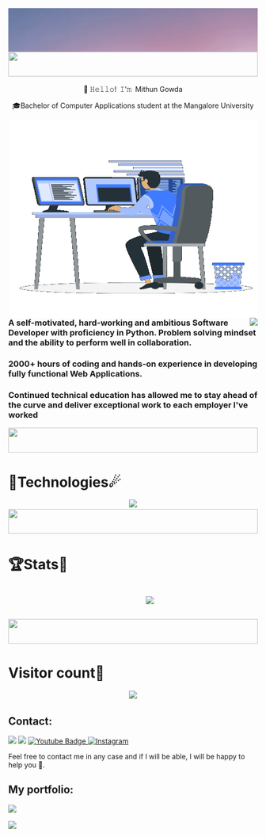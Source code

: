 <div style="display: flex; justify-content: center;">
        <img align="center" src="./Assets/Welcome.gif" />
</div>

<img width="100%" height="50" src="https://i.imgur.com/dBaSKWF.gif" /> 

<p align="center"> 👋 𝙷𝚎𝚕𝚕𝚘! 𝙸'𝚖 Mithun Gowda</p>
<p align="center">🎓Bachelor of Computer Applications student at the Mangalore University</p>


<p>
        <img align="right" style="width:500px; height:400px;" 
        src="./Assets/Right_Side.gif" />
        <img align="right"
        src="https://readme-typing-svg.herokuapp.com/?lines=Sincere%20and%20%20Reliable%20Full-Stack%20Web%20Developer;1+%2B%20years%20of%20hands-on%20experience;&center=true&width=500&height=45" />
        <h3 align="left">    A   self-motivated, hard-working and ambitious Software Developer with proficiency in Python.
        Problem solving mindset and the ability to perform well in collaboration.</h3>
        <h3 align="left"> 2000+ hours of coding and hands-on experience in developing fully functional Web Applications.</h3>
        <h3 align="left">Continued technical education has allowed me to stay ahead of the curve and deliver exceptional work to each employer I've worked</h3>
        <img width="100%" height="50" src="https://i.imgur.com/dBaSKWF.gif" />
</p>

<p>
        <h1>🌠Technologies☄</h1>
        <div align="center">
            <img src="https://skillicons.dev/icons?i=python,mongodb,css,html,django,fastapi,mysql,firebase,postman,docker,kubernetes,jenkins,windows,android,ios,VMware,linux,gitlab,git,github,aws,azure,redhat&perline=13"/>
        </div>
        <img width="100%" height="50" src="https://i.imgur.com/dBaSKWF.gif" />
</p>

<h1>🏆Stats🏅</h1>
<pre align="center">   
        <img align="center" width="47%" src="https://github-readme-stats.vercel.app/api/top-langs/?username=Mithun-Gowda&layout=compact" /><br>
</pre>

<img width="100%" height="50" src="https://i.imgur.com/dBaSKWF.gif" />

<h1>Visitor count🔢</h1>
<div align="center">
 <img src="https://profile-counter.glitch.me/mithun-gowda/count.svg" />
</div>


<h2>Contact:</h2>

[<img src="https://img.shields.io/badge/Gmail-D14836?style=for-the-badge&logo=gmail&logoColor=white">](mailto:mithunakkadka@gmail.com)
[<img src="https://img.shields.io/badge/LinkedIn-0077B5?style=for-the-badge&logo=linkedin&logoColor=white">](https://www.linkedin.com/in/mithun-gowda/)
<a href="https://www.youtube.com/channel/UC7YQhuCsJmX7ueWMLfLdEUQ">
    <img src="https://img.shields.io/badge/YouTube-red?style=for-the-badge&logo=youtube&logoColor=white" alt="Youtube Badge"/>
  </a>      <a target="_blank" href="https://www.instagram.com/mithun______gowda/">
  <img alt="Instagram" src="https://img.shields.io/badge/Instagram-E4405F?style=for-the-badge&logo=instagram&logoColor=white" />
</a>

  

Feel free to contact me in any case and if I will be able, I will be happy to help you 🙂.

<h2> My portfolio: </h2>

<a href="https://mithunakkadka.wixsite.com/mithungowda1999">
    <img src="https://img.shields.io/badge/Portfolio-Mithun-Gowda/"/>
  </a>
<p></p>

[![](https://komarev.com/ghpvc/?username=mithun-gowda&color=000000)](https://github.com/mithun-gowda?tab=repositories)  
